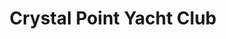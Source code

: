 ---
title: Crystal Point Yacht Club
location: Point Pleasant Beach, NJ
description: Crystal Point Yacht Club, Point Pleasant, NJ - Danielle & Andrew Wedding Trailer
link: https://player.vimeo.com/video/182306969?color=26a69a&title=0&byline=0&portrait=0
thumb: crystal-point-yacht-club.jpg
---
